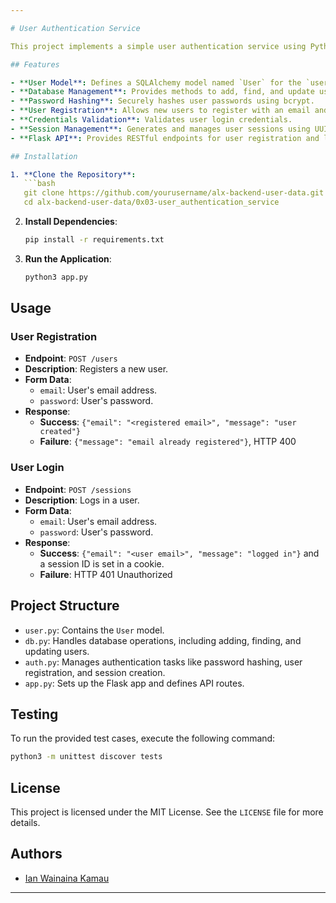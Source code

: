 ```yaml
---

# User Authentication Service

This project implements a simple user authentication service using Python, SQLAlchemy, and Flask. The service provides functionalities to manage users, including registration, login, and session management.

## Features

- **User Model**: Defines a SQLAlchemy model named `User` for the `users` table with fields such as `id`, `email`, `hashed_password`, `session_id`, and `reset_token`.
- **Database Management**: Provides methods to add, find, and update users in the database using SQLAlchemy.
- **Password Hashing**: Securely hashes user passwords using bcrypt.
- **User Registration**: Allows new users to register with an email and password.
- **Credentials Validation**: Validates user login credentials.
- **Session Management**: Generates and manages user sessions using UUIDs.
- **Flask API**: Provides RESTful endpoints for user registration and login.

## Installation

1. **Clone the Repository**:
   ```bash
   git clone https://github.com/yourusername/alx-backend-user-data.git
   cd alx-backend-user-data/0x03-user_authentication_service
   ```

2. **Install Dependencies**:
   ```bash
   pip install -r requirements.txt
   ```

3. **Run the Application**:
   ```bash
   python3 app.py
   ```

## Usage

### User Registration

- **Endpoint**: `POST /users`
- **Description**: Registers a new user.
- **Form Data**:
  - `email`: User's email address.
  - `password`: User's password.
- **Response**:
  - **Success**: `{"email": "<registered email>", "message": "user created"}`
  - **Failure**: `{"message": "email already registered"}`, HTTP 400

### User Login

- **Endpoint**: `POST /sessions`
- **Description**: Logs in a user.
- **Form Data**:
  - `email`: User's email address.
  - `password`: User's password.
- **Response**:
  - **Success**: `{"email": "<user email>", "message": "logged in"}` and a session ID is set in a cookie.
  - **Failure**: HTTP 401 Unauthorized

## Project Structure

- `user.py`: Contains the `User` model.
- `db.py`: Handles database operations, including adding, finding, and updating users.
- `auth.py`: Manages authentication tasks like password hashing, user registration, and session creation.
- `app.py`: Sets up the Flask app and defines API routes.

## Testing

To run the provided test cases, execute the following command:
```bash
python3 -m unittest discover tests
```

## License

This project is licensed under the MIT License. See the `LICENSE` file for more details.

## Authors

- [Ian Wainaina Kamau](https://github.com/Nainah23)

---
```

